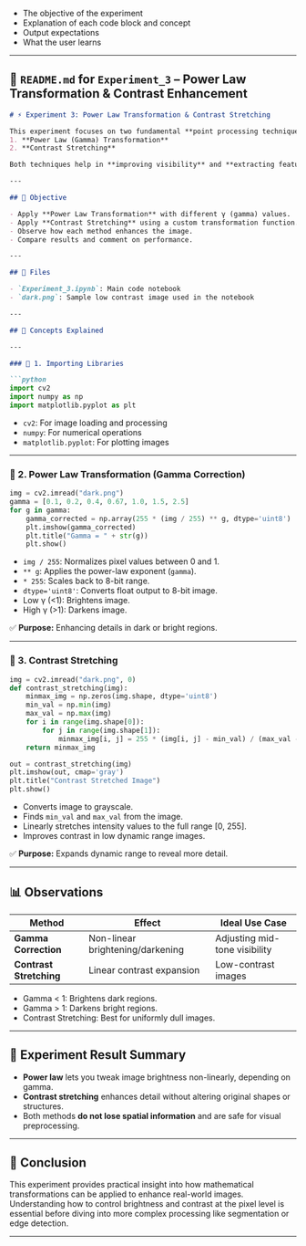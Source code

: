 
* The objective of the experiment
* Explanation of each code block and concept
* Output expectations
* What the user learns

---

## 📘 `README.md` for `Experiment_3` – **Power Law Transformation & Contrast Enhancement**

````markdown
# ⚡ Experiment 3: Power Law Transformation & Contrast Stretching

This experiment focuses on two fundamental **point processing techniques** used to enhance images:
1. **Power Law (Gamma) Transformation**
2. **Contrast Stretching**

Both techniques help in **improving visibility** and **extracting features** from underexposed or low-contrast images.

---

## 🎯 Objective

- Apply **Power Law Transformation** with different γ (gamma) values.
- Apply **Contrast Stretching** using a custom transformation function.
- Observe how each method enhances the image.
- Compare results and comment on performance.

---

## 📂 Files

- `Experiment_3.ipynb`: Main code notebook
- `dark.png`: Sample low contrast image used in the notebook

---

## 🧠 Concepts Explained

---

### 🔹 1. Importing Libraries

```python
import cv2
import numpy as np
import matplotlib.pyplot as plt
````

* `cv2`: For image loading and processing
* `numpy`: For numerical operations
* `matplotlib.pyplot`: For plotting images

---

### 🔹 2. Power Law Transformation (Gamma Correction)

```python
img = cv2.imread("dark.png")
gamma = [0.1, 0.2, 0.4, 0.67, 1.0, 1.5, 2.5]
for g in gamma:
    gamma_corrected = np.array(255 * (img / 255) ** g, dtype='uint8')
    plt.imshow(gamma_corrected)
    plt.title("Gamma = " + str(g))
    plt.show()
```

* `img / 255`: Normalizes pixel values between 0 and 1.
* `** g`: Applies the power-law exponent (`gamma`).
* `* 255`: Scales back to 8-bit range.
* `dtype='uint8'`: Converts float output to 8-bit image.
* Low γ (<1): Brightens image.
* High γ (>1): Darkens image.

✅ **Purpose:** Enhancing details in dark or bright regions.

---

### 🔹 3. Contrast Stretching

```python
img = cv2.imread("dark.png", 0)
def contrast_stretching(img):
    minmax_img = np.zeros(img.shape, dtype='uint8')
    min_val = np.min(img)
    max_val = np.max(img)
    for i in range(img.shape[0]):
        for j in range(img.shape[1]):
            minmax_img[i, j] = 255 * (img[i, j] - min_val) / (max_val - min_val)
    return minmax_img

out = contrast_stretching(img)
plt.imshow(out, cmap='gray')
plt.title("Contrast Stretched Image")
plt.show()
```

* Converts image to grayscale.
* Finds `min_val` and `max_val` from the image.
* Linearly stretches intensity values to the full range \[0, 255].
* Improves contrast in low dynamic range images.

✅ **Purpose:** Expands dynamic range to reveal more detail.

---

## 📊 Observations

| Method                  | Effect                           | Ideal Use Case                |
| ----------------------- | -------------------------------- | ----------------------------- |
| **Gamma Correction**    | Non-linear brightening/darkening | Adjusting mid-tone visibility |
| **Contrast Stretching** | Linear contrast expansion        | Low-contrast images           |

* Gamma < 1: Brightens dark regions.
* Gamma > 1: Darkens bright regions.
* Contrast Stretching: Best for uniformly dull images.

---

## 🧪 Experiment Result Summary

* **Power law** lets you tweak image brightness non-linearly, depending on gamma.
* **Contrast stretching** enhances detail without altering original shapes or structures.
* Both methods **do not lose spatial information** and are safe for visual preprocessing.

---

## 📝 Conclusion

This experiment provides practical insight into how mathematical transformations can be applied to enhance real-world images. Understanding how to control brightness and contrast at the pixel level is essential before diving into more complex processing like segmentation or edge detection.

---

